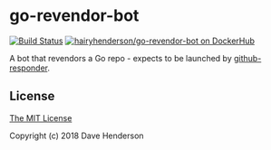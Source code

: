 # go-revendor-bot

[![Build Status][circleci-image]][circleci-url]
[![hairyhenderson/go-revendor-bot on DockerHub][dockerhub-image]][dockerhub-url]

A bot that revendors a Go repo - expects to be launched by [github-responder][].

## License

[The MIT License](http://opensource.org/licenses/MIT)

Copyright (c) 2018 Dave Henderson

[circleci-image]: https://circleci.com/gh/hairyhenderson/go-revendor-bot/tree/master.svg?style=shield
[circleci-url]: https://circleci.com/gh/hairyhenderson/go-revendor-bot/tree/master
[dockerhub-image]: https://img.shields.io/badge/docker-ready-blue.svg
[dockerhub-url]: https://hub.docker.com/r/hairyhenderson/go-revendor-bot

[github-responder]: https://github.com/hairyhenderson/github-responder
